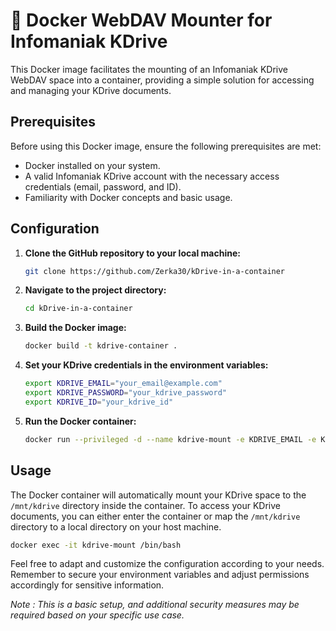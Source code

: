 # 📁 Docker WebDAV Mounter for Infomaniak KDrive

This Docker image facilitates the mounting of an Infomaniak KDrive WebDAV space into a container, providing a simple solution for accessing and managing your KDrive documents.

## Prerequisites

Before using this Docker image, ensure the following prerequisites are met:

- Docker installed on your system.
- A valid Infomaniak KDrive account with the necessary access credentials (email, password, and ID).
- Familiarity with Docker concepts and basic usage.

## Configuration

1. **Clone the GitHub repository to your local machine:**

    ```bash
    git clone https://github.com/Zerka30/kDrive-in-a-container
    ```

2. **Navigate to the project directory:**

    ```bash
    cd kDrive-in-a-container
    ```

3. **Build the Docker image:**

    ```bash
    docker build -t kdrive-container .
    ```

4. **Set your KDrive credentials in the environment variables:**

    ```bash
    export KDRIVE_EMAIL="your_email@example.com"
    export KDRIVE_PASSWORD="your_kdrive_password"
    export KDRIVE_ID="your_kdrive_id"
    ```

5. **Run the Docker container:**

    ```bash
    docker run --privileged -d --name kdrive-mount -e KDRIVE_EMAIL -e KDRIVE_PASSWORD -e KDRIVE_ID kdrive-container
    ```

## Usage

The Docker container will automatically mount your KDrive space to the `/mnt/kdrive` directory inside the container. To access your KDrive documents, you can either enter the container or map the `/mnt/kdrive` directory to a local directory on your host machine.

```bash
docker exec -it kdrive-mount /bin/bash
```

Feel free to adapt and customize the configuration according to your needs. Remember to secure your environment variables and adjust permissions accordingly for sensitive information.

*Note : This is a basic setup, and additional security measures may be required based on your specific use case.*

